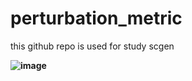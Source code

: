 # perturbation_metric
this github repo is used for study scgen 



**![image](https://github.com/ml5376/perturbation_metric_test/blob/main/CS.jpg)**
